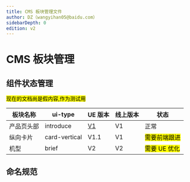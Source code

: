 ```yaml
---
title: CMS 板块管理文件
author: DZ（wangyihan05@baidu.com）
sidebarDepth: 0
edition: v2
---
```


# CMS 板块管理

## 组件状态管理

<mark>现在的文档尚是假内容,作为测试用</mark>

| 板块名称     | ui-type          | UE 版本 | 线上版本| 状态 |
| --------    |------------      | ---    |---     | ----- |
| 产品页头部    | introduce        | [V1](http://test.yunshe.design/portal/section.html#三项基本卡片)  | V1     | 正常 | 
| 纵向卡片     | card-vertical     | V1.1   | V1     | <mark>需要前端跟进</mark>|
| 机型        | brief             | V2     | V2     | <mark>需要 UE 优化</mark>|

## 命名规范